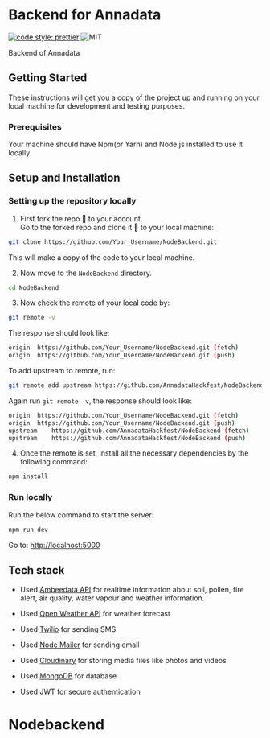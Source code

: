 # Backend for Annadata

[![code style: prettier](https://img.shields.io/badge/code_style-prettier-ff69b4.svg?style=flat-square)](https://github.com/prettier/prettier)
![MIT](https://img.shields.io/github/license/AnnadataHackfest/NodeBackend?color=blue)

Backend of Annadata

## Getting Started

These instructions will get you a copy of the project up and running on your local machine for development and testing purposes.

### Prerequisites

Your machine should have Npm(or Yarn) and Node.js installed to use it locally.

## Setup and Installation

### Setting up the repository locally

1. First fork the repo :fork_and_knife: to your account.  
   Go to the forked repo and clone it :busts_in_silhouette: to your local machine:

```sh
git clone https://github.com/Your_Username/NodeBackend.git
```

This will make a copy of the code to your local machine.

2. Now move to the `NodeBackend` directory.

```sh
cd NodeBackend
```

3. Now check the remote of your local code by:

```sh
git remote -v
```

The response should look like:

```sh
origin	https://github.com/Your_Username/NodeBackend.git (fetch)
origin	https://github.com/Your_Username/NodeBackend.git (push)
```

To add upstream to remote, run:

```sh
git remote add upstream https://github.com/AnnadataHackfest/NodeBackend.git
```

Again run `git remote -v`, the response should look like:

```sh
origin	https://github.com/Your_Username/NodeBackend.git (fetch)
origin	https://github.com/Your_Username/NodeBackend.git (push)
upstream	https://github.com/AnnadataHackfest/NodeBackend (fetch)
upstream	https://github.com/AnnadataHackfest/NodeBackend (push)
```

4. Once the remote is set, install all the necessary dependencies by the following command:

```sh
npm install
```

### Run locally

Run the below command to start the server:

```sh
npm run dev
```

Go to: [http://localhost:5000](http://localhost:5000)

## Tech stack

- Used [Ambeedata API](https://docs.ambeedata.com/#soil-latest-geospatial) for realtime information about soil, pollen, fire alert, air quality, water vapour and weather information.

- Used [Open Weather API](https://openweathermap.org/api) for weather forecast

- Used [Twilio](https://www.twilio.com/) for sending SMS

- Used [Node Mailer](https://nodemailer.com/about/) for sending email

- Used [Cloudinary](https://cloudinary.com/) for storing media files like photos and videos

- Used [MongoDB](https://www.mongodb.com/) for database

- Used [JWT](https://jwt.io/) for secure authentication
# Nodebackend
